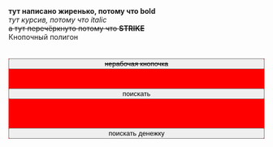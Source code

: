 <html>
<b>тут написано жиренько, потому что bold</b> <br>
<i>тут курсив, потому что italic</i><br>
<strike>а тут перечёркнуто потому что <b>STRIKE</b> </strike><br>
Кнопочный полигон <br> <br> <br>
<div class="three_buttons"> 
<button>  <strike>нерабочая кнопочка</strike> </button> <br> <br>
<button id="yandex" onclick="window.location.href='http://www.ya.ru';"> поискать </button> <br><br><br>
<button onclick="window.location.href='http://www.hh.ru';"> поискать денежку </button>
</div>


<div hidden> 
Милый котик - клик - ссылка<br>
<b>a - ссылка, которую "упаковываем"
img scr=адрес ссылки</b>
<a href="https://nailsrussia.github.io/">
<img src="https://i.pinimg.com/736x/e8/8f/30/e88f3028afe762960b7a2c11837b34d1.jpg" width="600" height="200" width="600">
</a>
</div>

<style>
.three_buttons{
font-size:15px;
display:flex;
flex-direction:column;
justify-content:space-between;
background-color:red;
}
#yandex{
word-spacing:-5px;
fonz-size:20px;
}
</style>

</html>
